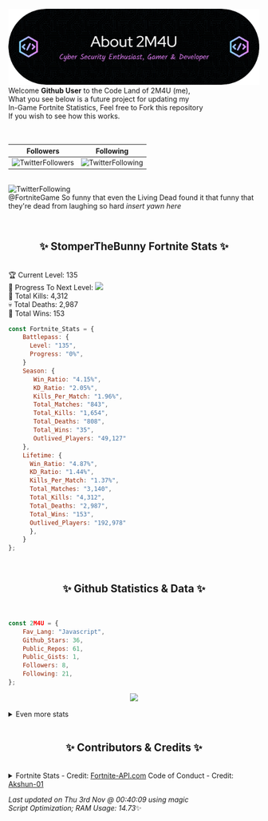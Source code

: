 
  ![Header](./src/github-banner.png)
  <br>
  Welcome **Github User** to the Code Land of 2M4U (me),<br>
  What you see below is a future project for updating my<br>
  In-Game Fortnite Statistics, Feel free to Fork this repository<br>
  If you wish to see how this works.
  <br><br>
  <br>
  
  | Followers  | Following |
  | ---------- |:---------:|
  | ![TwitterFollowers](https://img.shields.io/badge/Twitter%20Followers-79-blue)  | ![TwitterFollowing](https://img.shields.io/badge/Twitter%20Following-218-blue)  |


  <br>![TwitterFollowing](https://img.shields.io/badge/Latest%20Tweet--blue)<br>
  @FortniteGame So funny that even the Living Dead found it that funny that they're dead from laughing so hard *insert yawn here*
   
  <br><h2 align="center"> ✨ StomperTheBunny Fortnite Stats ✨</h2><br>
  🏆 Current Level: 135<br>
  🎉 Progress To Next Level: ![](https://geps.dev/progress/0)<br>
  🎯 Total Kills: 4,312<br>
  💀 Total Deaths: 2,987<br>
  👑 Total Wins: 153<br>

```js
const Fortnite_Stats = {
    Battlepass: {
      Level: "135",
      Progress: "0%",    
    }
    Season: { 
       Win_Ratio: "4.15%",
       KD_Ratio: "2.05%",
       Kills_Per_Match: "1.96%",
       Total_Matches: "843",
       Total_Kills: "1,654",
       Total_Deaths: "808",
       Total_Wins: "35",
       Outlived_Players: "49,127"
    },
    Lifetime: {
      Win_Ratio: "4.87%",
      KD_Ratio: "1.44%",
      Kills_Per_Match: "1.37%",
      Total_Matches: "3,140",
      Total_Kills: "4,312",
      Total_Deaths: "2,987",
      Total_Wins: "153",
      Outlived_Players: "192,978"
      },
    }
}; 
```


<br><h2 align="center"> ✨ Github Statistics & Data ✨</h2><br>

```js
const 2M4U = {
    Fav_Lang: "Javascript",
    Github_Stars: 36,
    Public_Repos: 61,
    Public_Gists: 1,
    Followers: 8,
    Following: 21,
}; 
```

<p align="center">
<img src="https://github-readme-streak-stats.herokuapp.com/?user=2M4U&theme=tokyonight">
</p>
<details>
  <summary>
      Even more stats
  </summary>
  <p align="center">
    <img src="https://github-profile-trophy.vercel.app/?username=2M4U&theme=dracula">
    <img src="https://github-readme-stats.vercel.app/api?username=2M4U&theme=tokyonight&count_private=true&show_icons=true&include_all_commits=true">
  </p>
</details>
<br><h2 align="center"> ✨ Contributors & Credits ✨</h2><br>
<details>
  <summary>
      Fortnite Stats - Credit: <a href="https://fortnite-api.com/?utm_source=github.com/2M4U/2M4U">Fortnite-API.com</a>
      Code of Conduct - Credit: <a href="https://github.com/Akshun-01">Akshun-01</a>
  </summary>
</details>

<!-- Last updated on Thu Nov 03 2022 00:40:09 GMT+0000 (Coordinated Universal Time) ;-;-->
<i>Last updated on  Thu 3rd Nov @ 00:40:09 using magic<br>
Script Optimization; RAM Usage: 14.73</i>✨